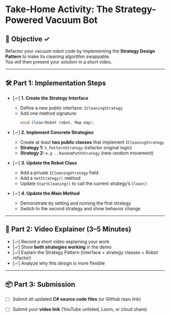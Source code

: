 #  Take-Home Activity: The Strategy-Powered Vacuum Bot

## 🎯 Objective ✓
Refactor your vacuum robot code by implementing the **Strategy Design Pattern** to make its cleaning algorithm swappable.  
You will then present your solution in a short video.

---

## 🛠️ Part 1: Implementation Steps

- [✓] **1. Create the Strategy Interface**
  - Define a new public interface: `ICleaningStrategy`
  - Add one method signature:
    ```csharp
    void Clean(Robot robot, Map map);
    ```

- [✓] **2. Implement Concrete Strategies**
  - Create at least **two public classes** that implement `ICleaningStrategy`
  - **Strategy 1:** `S_PatternStrategy` (refactor original logic)
  - **Strategy 2:** `e.g ..RandomPathStrategy` (new random movement)

- [✓] **3. Update the Robot Class**
  - Add a private `ICleaningStrategy` field
  - Add a `SetStrategy()` method
  - Update `StartCleaning()` to call the current strategy’s `Clean()`

- [✓] **4. Update the Main Method**
  - Demonstrate by setting and running the first strategy
  - Switch to the second strategy and show behavior change

---

## 🎥 Part 2: Video Explainer (3–5 Minutes)

- [✓] Record a short video explaining your work  
- [✓] Show **both strategies working** in the demo  
- [✓] Explain the Strategy Pattern (interface + strategy classes + Robot refactor)  
- [✓] Analyze why this design is more flexible  

---

## 📦 Part 3: Submission

- [ ] Submit all updated **C# source code files** (or GitHub repo link)  
- [ ] Submit your **video link** (YouTube unlisted, Loom, or cloud share)  

